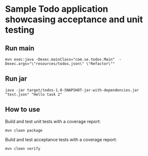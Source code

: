 # Sample Todo application showcasing acceptance and unit testing 

## Run main
```
mvn exec:java -Dexec.mainClass="com.se.todos.Main"  -Dexec.args="\"resources/todos.json\" \"Refactor\""
```

## Run jar
```
java -jar target/todos-1.0-SNAPSHOT-jar-with-dependencies.jar "test.json" "Hello task 2"
```

## How to use

Build and test unit tests with a coverage report:

```
mvn clean package
```

Build and test acceptance tests with a coverage report:

```
mvn clean verify
```

